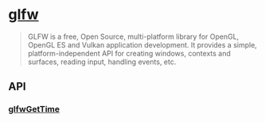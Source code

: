 # [glfw](https://www.glfw.org/docs/latest/index.html)
> GLFW is a free, Open Source, multi-platform library for OpenGL, OpenGL ES and Vulkan application development. It provides a simple, platform-independent API for creating windows, contexts and surfaces, reading input, handling events, etc.


## API

### [glfwGetTime](https://www.glfw.org/docs/3.0/group__time.html)